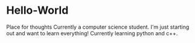 # Hello-World
Place for thoughts
Currently a computer science student. I'm just starting out and want to learn everything! Currently learning python and c++. 
